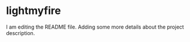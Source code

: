 
# lightmyfire
I am editing the README file. Adding some more details about the project description.
